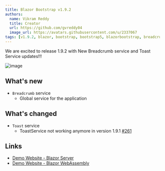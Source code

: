 ```yaml
---
title: Blazor Bootstrap v1.9.2
authors:
  name: Vikram Reddy
  title: Creator
  url: https://github.com/gvreddy04
  image_url: https://avatars.githubusercontent.com/u/2337067
tags: [v1.9.2, blazor, bootstrap, bootstrap5, blazorbootstrap, breadcrumbservice, breadcrumb, blazorbreadcrumb, toast, blazortoast, toastservice]
---
```


We are excited to release 1.9.2 with New Breadcrumb service and Toast Service updates!!!

![image](https://i.imgur.com/W1YkmJH.png "Blazor Bootstrap: Toast Component")

<!--truncate-->

## What's new

- `Breadcrumb` service
  - Global service for the application

## What's changed

- `Toast` service
  - ToastService not working anymore in version 1.9.1 [#261](https://github.com/vikramlearning/blazorbootstrap/issues/261)

## Links
- [Demo Website - Blazor Server](https://demos.blazorbootstrap.com/)
- [Demo Website - Blazor WebAssembly](https://demos.getblazorbootstrap.com/)
